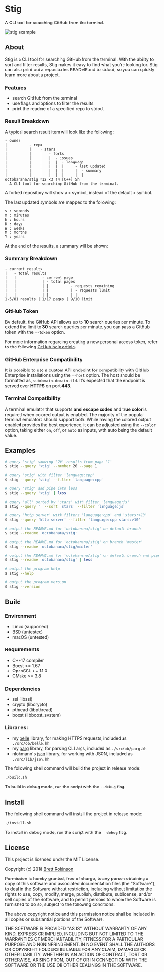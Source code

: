 # Stig
A CLI tool for searching GitHub from the terminal.

![stig example](https://raw.githubusercontent.com/octobanana/stig/master/assets/stig.png)

## About
Stig is a CLI tool for searching GitHub from the terminal.
With the ability to sort and filter results, Stig makes it easy to find what you're looking for.
Stig can also print out a repositories README.md to stdout, so you can quickly learn more about a project.

### Features
* search GitHub from the terminal
* use flags and options to filter the results
* print the readme of a specified repo to stdout

### Result Breakdown
A typical search result item will look like the following:
```
- owner
|          - repo
|          |    - stars
|          |    |   - forks
|          |    |   |  - issues
|          |    |   |  |  - language
|          |    |   |  |  |     - last updated
|          |    |   |  |  |     |  - summary
|          |    |   |  |  |     |  |
octobanana/stig *12 <3 !4 [C++] 5h
  A CLI tool for searching GitHub from the terminal.
```

A forked repository will show a `>` symbol, instead of the default `<` symbol.

The last updated symbols are mapped to the following:
```
s : seconds
m : minutes
h : hours
D : days
W : weeks
M : months
Y : years
```

At the end of the results, a summary will be shown:
### Summary Breakdown
```
- current results
|   - total results
|   |            - current page
|   |            | - total pages
|   |            | |          - requests remaining
|   |            | |          | - requests limit
|   |            | |          | |
1-5/81 results | 1/17 pages | 9/10 limit
```

### GitHub Token
By default, the GitHub API allows up to __10__ search queries per minute.
To extend the limit to __30__ search queries per minute, you can pass a GitHub token with the `--token` option.

For more information regarding creating a new personal access token,
refer to the following [GitHub help article](https://help.github.com/articles/creating-a-personal-access-token-for-the-command-line/).

### GitHub Enterprise Compatibility
It is possible to use a custom API endpoint for compatibility with GitHub
Enterprise installations using the `--host` option. The host should be
formatted as, `subdomain.domain.tld`. It's expected that the endpoint is served over __HTTPS__ on port __443__.

### Terminal Compatibility
A terminal emulator that supports __ansi escape codes__ and __true color__
is required when colored output is enabled.
The majority of the popular terminal emulators should support both.
While having the colored output enabled provides the best experience,
it can be adjusted using the `--color` option,
taking either `on`, `off`, or `auto` as inputs, with auto being the default value.

## Examples
```sh
# query 'stig' showing '20' results from page '1'
$ stig --query 'stig' --number 20 --page 1

# query 'stig' with filter 'language:cpp'
$ stig --query 'stig' --filter 'language:cpp'

# query 'stig' and pipe into less
$ stig --query 'stig' | less

# query 'all' sorted by 'stars' with filter 'language:js'
$ stig --query '' --sort 'stars' --filter 'language:js'

# query 'http server' with filters 'language:cpp' and 'stars:>10'
$ stig --query 'http server' --filter 'language:cpp stars:>10'

# output the README.md for 'octobanana/stig' on default branch
$ stig --readme 'octobanana/stig'

# output the README.md for 'octobanana/stig' on branch 'master'
$ stig --readme 'octobanana/stig/master'

# output the README.md for 'octobanana/stig' on default branch and pipe into less
$ stig --readme 'octobanana/stig' | less

# output the program help
$ stig --help

# output the program version
$ stig --version
```

## Build
### Environment
* Linux (supported)
* BSD (untested)
* macOS (untested)

### Requirements
* C++17 compiler
* Boost >= 1.67
* OpenSSL >= 1.1.0
* CMake >= 3.8

### Dependencies
* ssl (libssl)
* crypto (libcrypto)
* pthread (libpthread)
* boost (libboost_system)

### Libraries:
* my [belle](https://github.com/octobanana/belle) library, for making HTTPS requests, included as `./src/ob/belle.hh`
* my [parg](https://github.com/octobanana/parg) library, for parsing CLI args, included as `./src/ob/parg.hh`
* nlohmann's [json](https://github.com/nlohmann/json) library, for working with JSON, included as `./src/lib/json.hh`

The following shell command will build the project in release mode:
```sh
./build.sh
```
To build in debug mode, run the script with the `--debug` flag.

## Install
The following shell command will install the project in release mode:
```sh
./install.sh
```
To install in debug mode, run the script with the `--debug` flag.

## License
This project is licensed under the MIT License.

Copyright (c) 2018 [Brett Robinson](https://octobanana.com/)

Permission is hereby granted, free of charge, to any person obtaining a copy
of this software and associated documentation files (the "Software"), to deal
in the Software without restriction, including without limitation the rights
to use, copy, modify, merge, publish, distribute, sublicense, and/or sell
copies of the Software, and to permit persons to whom the Software is
furnished to do so, subject to the following conditions:

The above copyright notice and this permission notice shall be included in all
copies or substantial portions of the Software.

THE SOFTWARE IS PROVIDED "AS IS", WITHOUT WARRANTY OF ANY KIND, EXPRESS OR
IMPLIED, INCLUDING BUT NOT LIMITED TO THE WARRANTIES OF MERCHANTABILITY,
FITNESS FOR A PARTICULAR PURPOSE AND NONINFRINGEMENT. IN NO EVENT SHALL THE
AUTHORS OR COPYRIGHT HOLDERS BE LIABLE FOR ANY CLAIM, DAMAGES OR OTHER
LIABILITY, WHETHER IN AN ACTION OF CONTRACT, TORT OR OTHERWISE, ARISING FROM,
OUT OF OR IN CONNECTION WITH THE SOFTWARE OR THE USE OR OTHER DEALINGS IN THE
SOFTWARE.
